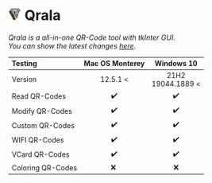 <h1><img width="26px" height="26px" src="/Images/Qrala_24x24px.png"/> Qrala </h1> 

*Qrala is a all-in-one QR-Code tool with tkInter GUI.<br/>
You can show the latest changes [here](/changelog.md).*

| Testing           |  Mac OS Monterey   |       Windows 10        |
|:------------------|:------------------:|:-----------------------:|
| Version           |      12.5.1 <      | 21H2 <br/> 19044.1889 < |
| Read QR-Codes     |         ✔️         |           ✔️            |
| Modify QR-Codes   |         ✔️         |           ✔️            |
| Custom QR-Codes   |         ✔️         |           ✔️            |
| WIFI QR-Codes     |         ✔️         |           ✔️            |
| VCard QR-Codes    |         ✔️         |           ✔️            |
| Coloring QR-Codes |       ❌   ️        |            ❌            |